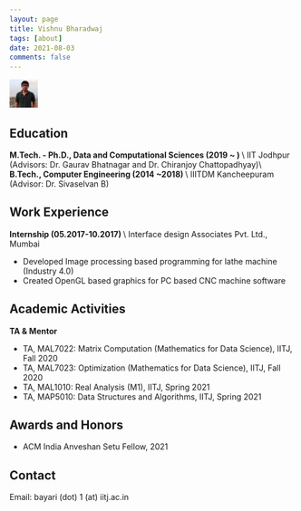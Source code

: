 ```yaml
---
layout: page
title: Vishnu Bharadwaj
tags: [about]
date: 2021-08-03
comments: false
---
```


<img src= 'assets/img/image.jpg' width="50px" height="50px" >

## Education
<b>M.Tech. - Ph.D., Data and Computational Sciences (2019 ~ ) </b> \\
IIT Jodhpur (Advisors: Dr. Gaurav Bhatnagar and Dr. Chiranjoy Chattopadhyay)\\
<b>B.Tech., Computer Engineering (2014 ~2018) </b> \\
IIITDM Kancheepuram (Advisor: Dr. Sivaselvan B)


## Work Experience
<b>Internship (05.2017-10.2017) </b> \\
Interface design Associates Pvt. Ltd., Mumbai
- Developed Image processing based programming for lathe machine (Industry 4.0)
- Created OpenGL based graphics for PC based CNC machine software

## Academic Activities

<b>TA & Mentor</b>

- TA, MAL7022: Matrix Computation (Mathematics for Data Science), IITJ, Fall 2020
- TA, MAL7023: Optimization (Mathematics for Data Science), IITJ, Fall 2020 
- TA, MAL1010: Real Analysis (M1), IITJ, Spring 2021
- TA, MAP5010: Data Structures and Algorithms, IITJ, Spring 2021

## Awards and Honors
* ACM India Anveshan Setu Fellow, 2021

## Contact
Email: bayari (dot) 1 (at) iitj.ac.in
